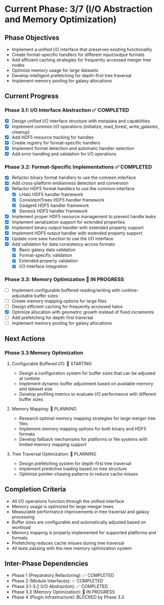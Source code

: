 <!-- Purpose: Current project phase context -->
<!-- Update Rules:
- 500-word limit! 
- Include: 
  • Phase objectives
  • Current progress as a checklist (keep short)
  • Next actions (more detail - 2-3 sentences)
  • Completion criteria 
  • Inter-phase dependencies
- At major phase completion archive as phase-[X].md and refresh for next phase
-->

# Current Phase: 3/7 (I/O Abstraction and Memory Optimization)

## Phase Objectives
- Implement a unified I/O interface that preserves existing functionality
- Create format-specific handlers for different input/output formats
- Add efficient caching strategies for frequently accessed merger tree nodes
- Optimize memory usage for large datasets
- Develop intelligent prefetching for depth-first tree traversal
- Implement memory pooling for galaxy allocations

## Current Progress

### Phase 3.1: I/O Interface Abstraction ✅ COMPLETED
- [x] Design unified I/O interface structure with metadata and capabilities
- [x] Implement common I/O operations (initialize, read_forest, write_galaxies, cleanup)
- [x] Add HDF5 resource tracking for handles
- [x] Create registry for format-specific handlers
- [x] Implement format detection and automatic handler selection
- [x] Add error handling and validation for I/O operations

### Phase 3.2: Format-Specific Implementations ✅ COMPLETED
- [x] Refactor binary format handlers to use the common interface
- [x] Add cross-platform endianness detection and conversion
- [x] Refactor HDF5 format handlers to use the common interface
  - [x] LHalo HDF5 handler framework
  - [x] ConsistentTrees HDF5 handler framework
  - [x] Gadget4 HDF5 handler framework
  - [x] Genesis HDF5 handler framework
- [x] Implement proper HDF5 resource management to prevent handle leaks
- [x] Implement serialization support for extended properties
- [x] Implement binary output handler with extended property support
- [x] Implement HDF5 output handler with extended property support
- [x] Update core save function to use the I/O interface
- [x] Add validation for data consistency across formats
  - [x] Basic galaxy data validation
  - [x] Format-specific validation
  - [x] Extended property validation
  - [x] I/O interface integration

### Phase 3.3: Memory Optimization 🔄 IN PROGRESS
- [ ] Implement configurable buffered reading/writing with runtime-adjustable buffer sizes
- [ ] Create memory mapping options for large files
- [ ] Design efficient caching for frequently accessed halos
- [x] Optimize allocation with geometric growth instead of fixed increments
- [ ] Add prefetching for depth-first traversal
- [ ] Implement memory pooling for galaxy allocations

## Next Actions

### Phase 3.3 Memory Optimization
1. Configurable Buffered I/O: 🔄 STARTING
   - Design a configuration system for buffer sizes that can be adjusted at runtime
   - Implement dynamic buffer adjustment based on available memory and dataset size
   - Develop profiling metrics to evaluate I/O performance with different buffer sizes

2. Memory Mapping: 🔄 PLANNING
   - Research optimal memory mapping strategies for large merger tree files
   - Implement memory mapping options for both binary and HDF5 formats
   - Develop fallback mechanisms for platforms or file systems with limited memory mapping support

3. Tree Traversal Optimization: 🔄 PLANNING
   - Design prefetching system for depth-first tree traversal
   - Implement predictive loading based on tree structure
   - Optimize pointer-chasing patterns to reduce cache misses

## Completion Criteria
- All I/O operations function through the unified interface
- Memory usage is optimized for large merger trees
- Measurable performance improvements in tree traversal and galaxy processing
- Buffer sizes are configurable and automatically adjusted based on workload
- Memory mapping is properly implemented for supported platforms and formats
- Prefetching reduces cache misses during tree traversal
- All tests passing with the new memory optimization system

## Inter-Phase Dependencies
- Phase 1 (Preparatory Refactoring): ✅ COMPLETED
- Phase 2 (Module Interfaces): ✅ COMPLETED
- Phase 3.1-3.2 (I/O Abstraction): ✅ COMPLETED
- Phase 3.3 (Memory Optimization): 🔄 IN PROGRESS
- Phase 4 (Plugin Infrastructure): BLOCKED by Phase 3.3